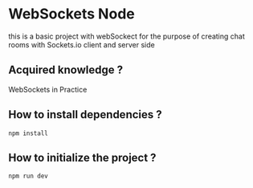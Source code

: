 # WebSockets Node 

this is a basic project with webSockect for the purpose of creating chat rooms with Sockets.io client and server side

 ## Acquired knowledge ? 
  WebSockets in Practice 


## How to install dependencies ?
    npm install

## How to initialize the project ?
    npm run dev